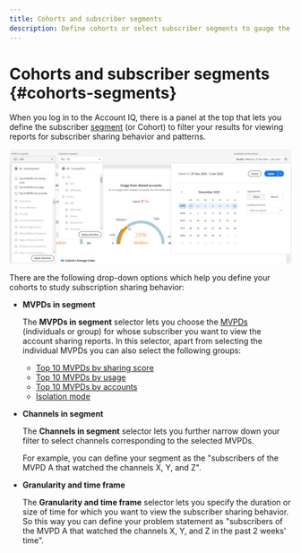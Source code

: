 ```yaml
---
title: Cohorts and subscriber segments
description: Define cohorts or select subscriber segments to gauge the account sharing possibilities and patterns of your channel viewers to use graphical tools and reports in Account IQ.
---
```


# Cohorts and subscriber segments {#cohorts-segments}

When you log in to the Account IQ, there is a panel at the top that lets you define the subscriber [segment](/help/AccountIQ/product-concepts.md#segment-segmet-def) (or Cohort) to filter your results for viewing reports for subscriber sharing behavior and patterns.

![](assets/filter-panel.png)

There are the following drop-down options which help you define your cohorts to study subscription sharing behavior:

* **MVPDs in segment**

  The **MVPDs in segment** selector lets you choose the [MVPDs](/help/AccountIQ/product-concepts.md#mvpd-def) (individuals or group) for whose subscriber you want to view the account sharing reports.
  In this selector, apart from selecting the individual MVPDs you can also select the following groups:
  * [Top 10 MVPDs by sharing score](/help/AccountIQ/product-concepts.md#top-mvpds-def)
  * [Top 10 MVPDs by usage](/help/AccountIQ/product-concepts.md#top-mvpds-def)
  * [Top 10 MVPDs by accounts](/help/AccountIQ/product-concepts.md#top-mvpds-def)
  * [Isolation mode](/help/AccountIQ/isolation-mode.md)

* **Channels in segment**

  The **Channels in segment** selector lets you further narrow down your filter to select channels corresponding to the selected MVPDs.

  For example, you can define your segment as the "subscribers of the MVPD A that watched the channels X, Y, and Z".

* **Granularity and time frame**
  
  The **Granularity and time frame** selector lets you specify the duration or size of time for which you want to view the subscriber sharing behavior.
  So this way you can define your problem statement as "subscribers of the MVPD A that watched the channels X, Y, and Z in the past 2 weeks' time".
